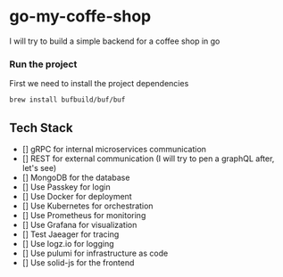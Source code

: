 # go-my-coffe-shop

I will try to build a simple backend for a coffee shop in go

### Run the project

First we need to install the project dependencies

```bash
brew install bufbuild/buf/buf
```

## Tech Stack

- [] gRPC for internal microservices communication
- [] REST for external communication (I will try to pen a graphQL after, let's see)
- [] MongoDB for the database
- [] Use Passkey for login
- [] Use Docker for deployment
- [] Use Kubernetes for orchestration
- [] Use Prometheus for monitoring
- [] Use Grafana for visualization
- [] Test Jaeager for tracing
- [] Use logz.io for logging
- [] Use pulumi for infrastructure as code
- [] Use solid-js for the frontend
